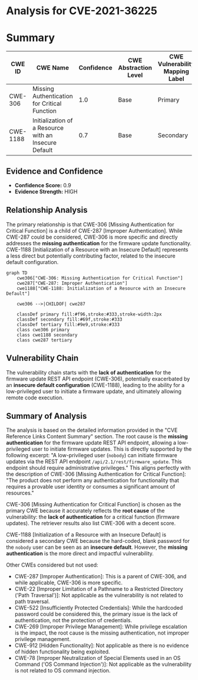 # Analysis for CVE-2021-36225

# Summary

| CWE ID | CWE Name | Confidence | CWE Abstraction Level | CWE Vulnerability Mapping Label | CWE-Vulnerability Mapping Notes |
|---|---|---|---|---|---|
| CWE-306 | Missing Authentication for Critical Function | 1.0 | Base | Primary | Allowed |
| CWE-1188 | Initialization of a Resource with an Insecure Default | 0.7 | Base | Secondary | Allowed |

## Evidence and Confidence

*   **Confidence Score:** 0.9
*   **Evidence Strength:** HIGH

## Relationship Analysis

The primary relationship is that CWE-306 [Missing Authentication for Critical Function] is a child of CWE-287 [Improper Authentication]. While CWE-287 could be considered, CWE-306 is more specific and directly addresses the **missing authentication** for the firmware update functionality. CWE-1188 [Initialization of a Resource with an Insecure Default] represents a less direct but potentially contributing factor, related to the insecure default configuration.

```mermaid
graph TD
    cwe306["CWE-306: Missing Authentication for Critical Function"]
    cwe287["CWE-287: Improper Authentication"]
    cwe1188["CWE-1188: Initialization of a Resource with an Insecure Default"]
    
    cwe306 -->|CHILDOF| cwe287
    
    classDef primary fill:#f96,stroke:#333,stroke-width:2px
    classDef secondary fill:#69f,stroke:#333
    classDef tertiary fill:#9e9,stroke:#333
    class cwe306 primary
    class cwe1188 secondary
    class cwe287 tertiary
```

## Vulnerability Chain

The vulnerability chain starts with the **lack of authentication** for the firmware update REST API endpoint (CWE-306), potentially exacerbated by an **insecure default configuration** (CWE-1188), leading to the ability for a low-privileged user to initiate a firmware update, and ultimately allowing remote code execution.

## Summary of Analysis

The analysis is based on the detailed information provided in the "CVE Reference Links Content Summary" section. The root cause is the **missing authentication** for the firmware update REST API endpoint, allowing a low-privileged user to initiate firmware updates. This is directly supported by the following excerpt: "A low-privileged user (`nobody`) can initiate firmware updates via the REST API endpoint `/api/2.1/rest/firmware_update`. This endpoint should require administrative privileges." This aligns perfectly with the description of CWE-306 [Missing Authentication for Critical Function]: "The product does not perform any authentication for functionality that requires a provable user identity or consumes a significant amount of resources."

CWE-306 [Missing Authentication for Critical Function] is chosen as the primary CWE because it accurately reflects the **root cause** of the vulnerability: the **lack of authentication** for a critical function (firmware updates). The retriever results also list CWE-306 with a decent score.

CWE-1188 [Initialization of a Resource with an Insecure Default] is considered a secondary CWE because the hard-coded, blank password for the `nobody` user can be seen as an **insecure default**. However, the **missing authentication** is the more direct and impactful vulnerability.

Other CWEs considered but not used:

*   CWE-287 [Improper Authentication]: This is a parent of CWE-306, and while applicable, CWE-306 is more specific.
*   CWE-22 [Improper Limitation of a Pathname to a Restricted Directory ('Path Traversal')]: Not applicable as the vulnerability is not related to path traversal.
*   CWE-522 [Insufficiently Protected Credentials]: While the hardcoded password could be considered this, the primary issue is the lack of authentication, not the protection of credentials.
*   CWE-269 [Improper Privilege Management]: While privilege escalation is the impact, the root cause is the missing authentication, not improper privilege management.
*   CWE-912 [Hidden Functionality]: Not applicable as there is no evidence of hidden functionality being exploited.
*   CWE-78 [Improper Neutralization of Special Elements used in an OS Command ('OS Command Injection')]: Not applicable as the vulnerability is not related to OS command injection.